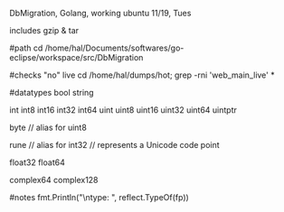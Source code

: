 DbMigration, Golang, working ubuntu
11/19, Tues

includes gzip & tar

#path
cd /home/hal/Documents/softwares/go-eclipse/workspace/src/DbMigration

#checks "no" live
cd /home/hal/dumps/hot; grep -rni 'web_main_live' * 


#datatypes
bool
string

int  int8  int16  int32  int64
uint uint8 uint16 uint32 uint64 uintptr

byte // alias for uint8

rune // alias for int32
     // represents a Unicode code point

float32 float64

complex64 complex128

#notes
fmt.Println("\ntype: ", reflect.TypeOf(fp))	